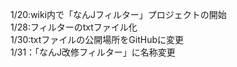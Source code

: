 1/20:wiki内で「なんJフィルター」プロジェクトの開始  
1/28:フィルターのtxtファイル化  
1/30:txtファイルの公開場所をGitHubに変更  
1/31：「なんJ改修フィルター」に名称変更  
